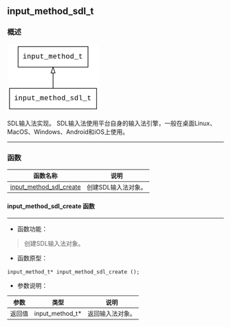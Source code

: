 ## input\_method\_sdl\_t
### 概述
![image](images/input_method_sdl_t_0.png)

SDL输入法实现。
SDL输入法使用平台自身的输入法引擎，一般在桌面Linux、MacOS、Windows、Android和iOS上使用。

----------------------------------
### 函数
<p id="input_method_sdl_t_methods">

| 函数名称 | 说明 | 
| -------- | ------------ | 
| <a href="#input_method_sdl_t_input_method_sdl_create">input\_method\_sdl\_create</a> | 创建SDL输入法对象。 |
#### input\_method\_sdl\_create 函数
-----------------------

* 函数功能：

> <p id="input_method_sdl_t_input_method_sdl_create">创建SDL输入法对象。


* 函数原型：

```
input_method_t* input_method_sdl_create ();
```

* 参数说明：

| 参数 | 类型 | 说明 |
| -------- | ----- | --------- |
| 返回值 | input\_method\_t* | 返回输入法对象。 |
